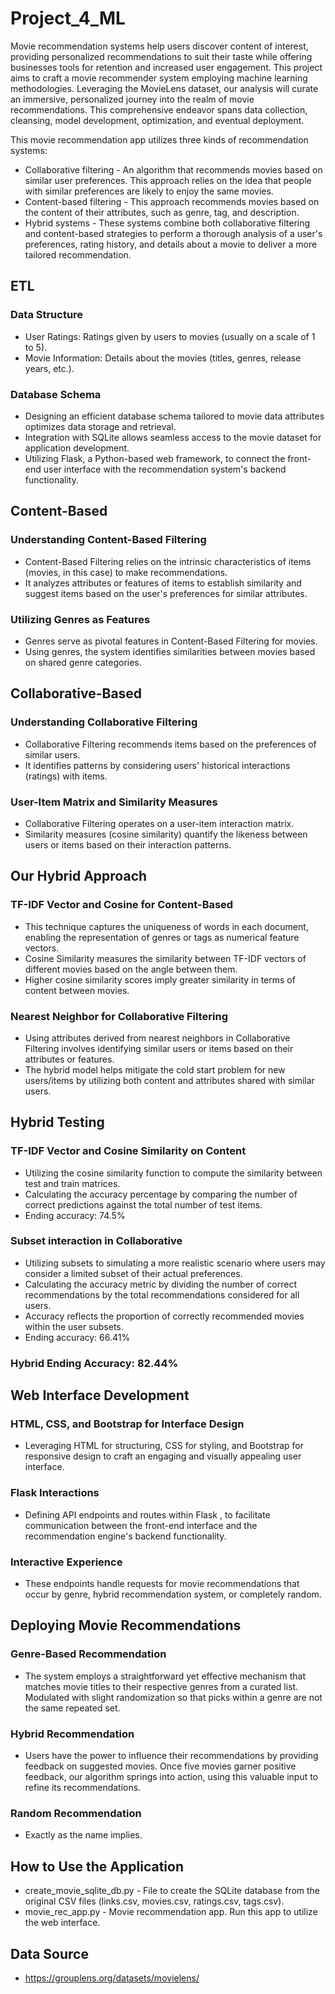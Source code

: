 # Project_4_ML

Movie recommendation systems help users discover content of interest, providing personalized recommendations to suit their taste while offering businesses tools for retention and increased user engagement. This project aims to craft a movie recommender system employing machine learning methodologies. Leveraging the MovieLens dataset, our analysis will curate an immersive, personalized journey into the realm of movie recommendations. This comprehensive endeavor spans data collection, cleansing, model development, optimization, and eventual deployment.

This movie recommendation app utilizes three kinds of recommendation systems:
* Collaborative filtering - An algorithm that recommends movies based on similar user preferences. This approach relies on the idea that people with similar preferences are likely to enjoy the same movies.
* Content-based filtering - This approach recommends movies based on the content of their attributes, such as genre, tag, and description.
* Hybrid systems - These systems combine both collaborative filtering and content-based strategies to perform a thorough analysis of a user's preferences, rating history, and details about a movie to deliver a more tailored recommendation.

## ETL
### Data Structure
* User Ratings: Ratings given by users to movies (usually on a scale of 1 to 5).
* Movie Information: Details about the movies (titles, genres, release years, etc.).
### Database Schema
* Designing an efficient database schema tailored to movie data attributes optimizes data storage and retrieval.
* Integration with SQLite allows seamless access to the movie dataset for application development.
* Utilizing Flask, a Python-based web framework, to connect the front-end user interface with the recommendation system's backend functionality.

## Content-Based
### Understanding Content-Based Filtering
* Content-Based Filtering relies on the intrinsic characteristics of items (movies, in this case) to make recommendations.
* It analyzes attributes or features of items to establish similarity and suggest items based on the user's preferences for similar attributes.
### Utilizing Genres as Features
* Genres serve as pivotal features in Content-Based Filtering for movies.
* Using genres, the system identifies similarities between movies based on shared genre categories.

## Collaborative-Based 
### Understanding Collaborative Filtering
* Collaborative Filtering recommends items based on the preferences of similar users.
* It identifies patterns by considering users' historical interactions (ratings) with items.
### User-Item Matrix and Similarity Measures
* Collaborative Filtering operates on a user-item interaction matrix.
* Similarity measures (cosine similarity) quantify the likeness between users or items based on their interaction patterns.

## Our Hybrid Approach
### TF-IDF Vector and Cosine for Content-Based
* This technique captures the uniqueness of words in each document, enabling the representation of genres or tags as numerical feature vectors.
* Cosine Similarity measures the similarity between TF-IDF vectors of different movies based on the angle between them.
* Higher cosine similarity scores imply greater similarity in terms of content between movies.
### Nearest Neighbor for Collaborative Filtering
* Using attributes derived from nearest neighbors in Collaborative Filtering involves identifying similar users or items based on their attributes or features.
* The hybrid model helps mitigate the cold start problem for new users/items by utilizing both content and attributes shared with similar users.

## Hybrid Testing
### TF-IDF Vector and Cosine Similarity on Content
* Utilizing the cosine similarity function to compute the similarity between test and train matrices.
* Calculating the accuracy percentage by comparing the number of correct predictions against the total number of test items.
* Ending accuracy: 74.5%
### Subset interaction in Collaborative
* Utilizing subsets to simulating a more realistic scenario where users may consider a limited subset of their actual preferences.
* Calculating the accuracy metric by dividing the number of correct recommendations by the total recommendations considered for all users.
* Accuracy reflects the proportion of correctly recommended movies within the user subsets.
* Ending accuracy: 66.41%
### Hybrid Ending Accuracy: 82.44%

## Web Interface Development
### HTML, CSS, and Bootstrap for Interface Design
* Leveraging HTML for structuring, CSS for styling, and Bootstrap for responsive design to craft an engaging and visually appealing user interface.
### Flask Interactions
* Defining API endpoints and routes within Flask , to facilitate communication between the front-end interface and the recommendation engine's backend functionality.
### Interactive Experience
* These endpoints handle requests for movie recommendations that occur by genre, hybrid recommendation system, or completely random.

## Deploying Movie Recommendations
### Genre-Based Recommendation
* The system employs a straightforward yet effective mechanism that matches movie titles to their respective genres from a curated list. Modulated with slight randomization so that picks within a genre are not the same repeated set.
### Hybrid Recommendation
* Users have the power to influence their recommendations by providing feedback on suggested movies. Once five movies garner positive feedback, our algorithm springs into action, using this valuable input to refine its recommendations.
### Random Recommendation
* Exactly as the name implies.

## How to Use the Application
* create_movie_sqlite_db.py - File to create the SQLite database from the original CSV files (links.csv, movies.csv, ratings.csv, tags.csv).
* movie_rec_app.py - Movie recommendation app. Run this app to utilize the web interface.

## Data Source
* https://grouplens.org/datasets/movielens/
